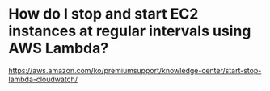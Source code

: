 # How do I stop and start EC2 instances at regular intervals using AWS Lambda?

https://aws.amazon.com/ko/premiumsupport/knowledge-center/start-stop-lambda-cloudwatch/
